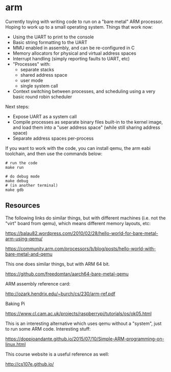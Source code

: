 arm
===

Currently toying with writing code to run on a "bare metal" ARM processor.
Hoping to work up to a small operating system. Things that work now:

* Using the UART to print to the console
* Basic string formatting to the UART
* MMU enabled in assembly, and can be re-configured in C
* Memory allocators for physical and virtual address spaces
* Interrupt handling (simply reporting faults to UART, etc)
* "Processes" with:
  - separate stacks
  - shared address space
  - user mode
  - single system call
* Context switching between processes, and scheduling using a very basic round
  robin scheduler

Next steps:

* Expose UART as a system call
* Compile processes as separate binary files built-in to the kernel image, and
  load them into a "user address space" (while still sharing address space)
* Separate address spaces per-process

If you want to work with the code, you can install qemu, the arm eabi toolchain,
and then use the commands below:

    # run the code
    make run

    # do debug mode
    make debug
    # (in another terminal)
    make gdb


Resources
---------

The following links do similar things, but with different machines (i.e. not the
"virt" board from qemu), which means different memory layouts, etc:

https://balau82.wordpress.com/2010/02/28/hello-world-for-bare-metal-arm-using-qemu/

https://community.arm.com/processors/b/blog/posts/hello-world-with-bare-metal-and-qemu

This one does similar things, but with ARM 64 bit.

https://github.com/freedomtan/aarch64-bare-metal-qemu

ARM assembly reference card:

http://ozark.hendrix.edu/~burch/cs/230/arm-ref.pdf

Baking Pi

https://www.cl.cam.ac.uk/projects/raspberrypi/tutorials/os/ok05.html

This is an interesting alternative which uses qemu without a "system", just to
run some ARM code. Interesting stuff:

https://doppioandante.github.io/2015/07/10/Simple-ARM-programming-on-linux.html

This course website is a useful reference as well:

http://cs107e.github.io/
